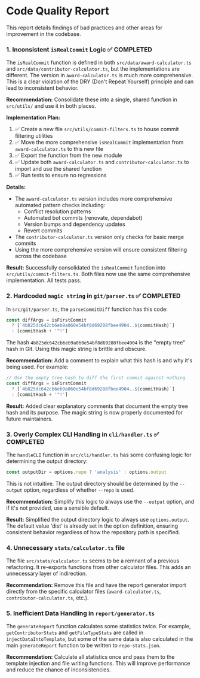# Code Quality Report

This report details findings of bad practices and other areas for improvement in the codebase.

### 1. Inconsistent `isRealCommit` Logic ✅ COMPLETED

The `isRealCommit` function is defined in both `src/data/award-calculator.ts` and `src/data/contributor-calculator.ts`, but the implementations are different. The version in `award-calculator.ts` is much more comprehensive. This is a clear violation of the DRY (Don't Repeat Yourself) principle and can lead to inconsistent behavior.

**Recommendation:** Consolidate these into a single, shared function in `src/utils/` and use it in both places.

**Implementation Plan:**
1. ✅ Create a new file `src/utils/commit-filters.ts` to house commit filtering utilities
2. ✅ Move the more comprehensive `isRealCommit` implementation from `award-calculator.ts` to this new file
3. ✅ Export the function from the new module
4. ✅ Update both `award-calculator.ts` and `contributor-calculator.ts` to import and use the shared function
5. ✅ Run tests to ensure no regressions

**Details:**
- The `award-calculator.ts` version includes more comprehensive automated pattern checks including:
  - Conflict resolution patterns
  - Automated bot commits (renovate, dependabot)
  - Version bumps and dependency updates
  - Revert commits
- The `contributor-calculator.ts` version only checks for basic merge commits
- Using the more comprehensive version will ensure consistent filtering across the codebase

**Result:** Successfully consolidated the `isRealCommit` function into `src/utils/commit-filters.ts`. Both files now use the same comprehensive implementation. All tests pass.

### 2. Hardcoded `magic string` in `git/parser.ts` ✅ COMPLETED

In `src/git/parser.ts`, the `parseCommitDiff` function has this code:

```typescript
const diffArgs = isFirstCommit
  ? [`4b825dc642cb6eb9a060e54bf8d69288fbee4904..${commitHash}`]
  : [commitHash + '^!']
```

The hash `4b825dc642cb6eb9a060e54bf8d69288fbee4904` is the "empty tree" hash in Git. Using this magic string is brittle and obscure.

**Recommendation:** Add a comment to explain what this hash is and why it's being used. For example:

```typescript
// Use the empty tree hash to diff the first commit against nothing
const diffArgs = isFirstCommit
  ? [`4b825dc642cb6eb9a060e54bf8d69288fbee4904..${commitHash}`]
  : [commitHash + '^!']
```

**Result:** Added clear explanatory comments that document the empty tree hash and its purpose. The magic string is now properly documented for future maintainers.

### 3. Overly Complex CLI Handling in `cli/handler.ts` ✅ COMPLETED

The `handleCLI` function in `src/cli/handler.ts` has some confusing logic for determining the output directory:

```typescript
const outputDir = options.repo ? 'analysis' : options.output
```

This is not intuitive. The output directory should be determined by the `--output` option, regardless of whether `--repo` is used.

**Recommendation:** Simplify this logic to always use the `--output` option, and if it's not provided, use a sensible default.

**Result:** Simplified the output directory logic to always use `options.output`. The default value 'dist' is already set in the option definition, ensuring consistent behavior regardless of how the repository path is specified.

### 4. Unnecessary `stats/calculator.ts` file

The file `src/stats/calculator.ts` seems to be a remnant of a previous refactoring. It re-exports functions from other calculator files. This adds an unnecessary layer of indirection.

**Recommendation:** Remove this file and have the report generator import directly from the specific calculator files (`award-calculator.ts`, `contributor-calculator.ts`, etc.).

### 5. Inefficient Data Handling in `report/generator.ts`

The `generateReport` function calculates some statistics twice. For example, `getContributorStats` and `getFileTypeStats` are called in `injectDataIntoTemplate`, but some of the same data is also calculated in the main `generateReport` function to be written to `repo-stats.json`.

**Recommendation:** Calculate all statistics once and pass them to the template injection and file writing functions. This will improve performance and reduce the chance of inconsistencies.
